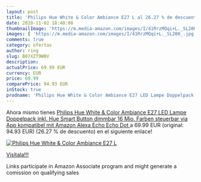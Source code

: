 ```yaml
---
layout: post
title: 'Philips Hue White & Color Ambiance E27 L al 26.27 % de descuento'
date: 2020-11-02 18:40:08
thumbnailImage: 'https://m.media-amazon.com/images/I/41RrzMQqi+L._SL200_.jpg'
images: [ 'https://m.media-amazon.com/images/I/41RrzMQqi+L._SL200_.jpg' ]
comments: true
category: ofertas
author: ring
slug: B07XZT9WBV
description:
actualPrice: 69.99 EUR
currency: EUR
price: 69.99
comparePrice: 94.93 EUR
inStock: true
prodname: 'Philips Hue White & Color Ambiance E27 LED Lampe Doppelpack inkl. Hue Smart Button  dimmbar  16 Mio. Farben  steuerbar via App  kompatibel mit Amazon Alexa  Echo  Echo Dot '
---
```


Ahora mismo tienes [Philips Hue White & Color Ambiance E27 LED Lampe Doppelpack inkl. Hue Smart Button  dimmbar  16 Mio. Farben  steuerbar via App  kompatibel mit Amazon Alexa  Echo  Echo Dot ](https://www.amazon.de/dp/B07XZT9WBV/?tag=tolees0ca-21) a 69.99 EUR (original: 94.93 EUR) (26.27 %  de descuento) en el siguiente enlace!

[![Philips Hue White & Color Ambiance E27 L](https://m.media-amazon.com/images/I/41RrzMQqi+L._SL200_.jpg)](https://www.amazon.de/dp/B07XZT9WBV/?tag=tolees0ca-21)

[Visítala!!!](https://www.amazon.de/dp/B07XZT9WBV/?tag=tolees0ca-21)

Links participate in Amazon Associate program and might generate a comission on qualifying sales
